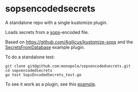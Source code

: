 
# sopsencodedsecrets

A standalone repo with a single kustomize plugin.

Loads secrets from a [sops](https://github.com/mozilla/sops)-encoded file.

Based on https://github.com/Agilicus/kustomize-sops and
the [SecretsFromDatabase](https://github.com/kubernetes-sigs/kustomize/blob/master/plugin/someteam.example.com/v1/secretsfromdatabase/SecretsFromDatabase.go) example plugin.

To do a standalone test:

```
git clone git@github.com:monopole/sopsencodedsecrets.git
cd sopsencodedsecrets
go test SopsEncodedSecrets_test.go
```

To see it work as a plugin, see this [example](https://github.com/kubernetes-sigs/kustomize/blob/master/docs/plugins/goPluginGuidedExample.md).



